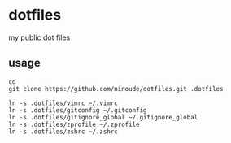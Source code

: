 # dotfiles
my public dot files


## usage
```
cd
git clone https://github.com/ninoude/dotfiles.git .dotfiles

ln -s .dotfiles/vimrc ~/.vimrc
ln -s .dotfiles/gitconfig ~/.gitconfig
ln -s .dotfiles/gitignore_global ~/.gitignore_global
ln -s .dotfiles/zprofile ~/.zprofile
ln -s .dotfiles/zshrc ~/.zshrc
```
